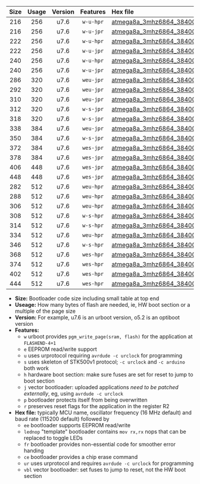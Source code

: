 |Size|Usage|Version|Features|Hex file|
|:-:|:-:|:-:|:-:|:--|
|216|256|u7.6|`w-u-hpr`|[atmega8a_3mhz6864_38400bps_ur.hex](https://raw.githubusercontent.com/stefanrueger/urboot/main//atmega8a_3mhz6864_38400bps_ur.hex)|
|216|256|u7.6|`w-u-jpr`|[atmega8a_3mhz6864_38400bps_ur_vbl.hex](https://raw.githubusercontent.com/stefanrueger/urboot/main//atmega8a_3mhz6864_38400bps_ur_vbl.hex)|
|222|256|u7.6|`w-u-hpr`|[atmega8a_3mhz6864_38400bps_lednop_ur.hex](https://raw.githubusercontent.com/stefanrueger/urboot/main//atmega8a_3mhz6864_38400bps_lednop_ur.hex)|
|222|256|u7.6|`w-u-jpr`|[atmega8a_3mhz6864_38400bps_lednop_ur_vbl.hex](https://raw.githubusercontent.com/stefanrueger/urboot/main//atmega8a_3mhz6864_38400bps_lednop_ur_vbl.hex)|
|240|256|u7.6|`w-u-hpr`|[atmega8a_3mhz6864_38400bps_lednop_fr_ur.hex](https://raw.githubusercontent.com/stefanrueger/urboot/main//atmega8a_3mhz6864_38400bps_lednop_fr_ur.hex)|
|240|256|u7.6|`w-u-jpr`|[atmega8a_3mhz6864_38400bps_lednop_fr_ur_vbl.hex](https://raw.githubusercontent.com/stefanrueger/urboot/main//atmega8a_3mhz6864_38400bps_lednop_fr_ur_vbl.hex)|
|286|320|u7.6|`weu-jpr`|[atmega8a_3mhz6864_38400bps_ee_ur_vbl.hex](https://raw.githubusercontent.com/stefanrueger/urboot/main//atmega8a_3mhz6864_38400bps_ee_ur_vbl.hex)|
|292|320|u7.6|`weu-jpr`|[atmega8a_3mhz6864_38400bps_ee_lednop_ur_vbl.hex](https://raw.githubusercontent.com/stefanrueger/urboot/main//atmega8a_3mhz6864_38400bps_ee_lednop_ur_vbl.hex)|
|310|320|u7.6|`weu-jpr`|[atmega8a_3mhz6864_38400bps_ee_lednop_fr_ur_vbl.hex](https://raw.githubusercontent.com/stefanrueger/urboot/main//atmega8a_3mhz6864_38400bps_ee_lednop_fr_ur_vbl.hex)|
|312|320|u7.6|`w-s-jpr`|[atmega8a_3mhz6864_38400bps_vbl.hex](https://raw.githubusercontent.com/stefanrueger/urboot/main//atmega8a_3mhz6864_38400bps_vbl.hex)|
|318|320|u7.6|`w-s-jpr`|[atmega8a_3mhz6864_38400bps_lednop_vbl.hex](https://raw.githubusercontent.com/stefanrueger/urboot/main//atmega8a_3mhz6864_38400bps_lednop_vbl.hex)|
|338|384|u7.6|`weu-jpr`|[atmega8a_3mhz6864_38400bps_ee_lednop_fr_ce_ur_vbl.hex](https://raw.githubusercontent.com/stefanrueger/urboot/main//atmega8a_3mhz6864_38400bps_ee_lednop_fr_ce_ur_vbl.hex)|
|350|384|u7.6|`w-s-jpr`|[atmega8a_3mhz6864_38400bps_lednop_fr_vbl.hex](https://raw.githubusercontent.com/stefanrueger/urboot/main//atmega8a_3mhz6864_38400bps_lednop_fr_vbl.hex)|
|372|384|u7.6|`wes-jpr`|[atmega8a_3mhz6864_38400bps_ee_vbl.hex](https://raw.githubusercontent.com/stefanrueger/urboot/main//atmega8a_3mhz6864_38400bps_ee_vbl.hex)|
|378|384|u7.6|`wes-jpr`|[atmega8a_3mhz6864_38400bps_ee_lednop_vbl.hex](https://raw.githubusercontent.com/stefanrueger/urboot/main//atmega8a_3mhz6864_38400bps_ee_lednop_vbl.hex)|
|406|448|u7.6|`wes-jpr`|[atmega8a_3mhz6864_38400bps_ee_lednop_fr_vbl.hex](https://raw.githubusercontent.com/stefanrueger/urboot/main//atmega8a_3mhz6864_38400bps_ee_lednop_fr_vbl.hex)|
|448|448|u7.6|`wes-jpr`|[atmega8a_3mhz6864_38400bps_ee_lednop_fr_ce_vbl.hex](https://raw.githubusercontent.com/stefanrueger/urboot/main//atmega8a_3mhz6864_38400bps_ee_lednop_fr_ce_vbl.hex)|
|282|512|u7.6|`weu-hpr`|[atmega8a_3mhz6864_38400bps_ee_ur.hex](https://raw.githubusercontent.com/stefanrueger/urboot/main//atmega8a_3mhz6864_38400bps_ee_ur.hex)|
|288|512|u7.6|`weu-hpr`|[atmega8a_3mhz6864_38400bps_ee_lednop_ur.hex](https://raw.githubusercontent.com/stefanrueger/urboot/main//atmega8a_3mhz6864_38400bps_ee_lednop_ur.hex)|
|306|512|u7.6|`weu-hpr`|[atmega8a_3mhz6864_38400bps_ee_lednop_fr_ur.hex](https://raw.githubusercontent.com/stefanrueger/urboot/main//atmega8a_3mhz6864_38400bps_ee_lednop_fr_ur.hex)|
|308|512|u7.6|`w-s-hpr`|[atmega8a_3mhz6864_38400bps.hex](https://raw.githubusercontent.com/stefanrueger/urboot/main//atmega8a_3mhz6864_38400bps.hex)|
|314|512|u7.6|`w-s-hpr`|[atmega8a_3mhz6864_38400bps_lednop.hex](https://raw.githubusercontent.com/stefanrueger/urboot/main//atmega8a_3mhz6864_38400bps_lednop.hex)|
|334|512|u7.6|`weu-hpr`|[atmega8a_3mhz6864_38400bps_ee_lednop_fr_ce_ur.hex](https://raw.githubusercontent.com/stefanrueger/urboot/main//atmega8a_3mhz6864_38400bps_ee_lednop_fr_ce_ur.hex)|
|346|512|u7.6|`w-s-hpr`|[atmega8a_3mhz6864_38400bps_lednop_fr.hex](https://raw.githubusercontent.com/stefanrueger/urboot/main//atmega8a_3mhz6864_38400bps_lednop_fr.hex)|
|368|512|u7.6|`wes-hpr`|[atmega8a_3mhz6864_38400bps_ee.hex](https://raw.githubusercontent.com/stefanrueger/urboot/main//atmega8a_3mhz6864_38400bps_ee.hex)|
|374|512|u7.6|`wes-hpr`|[atmega8a_3mhz6864_38400bps_ee_lednop.hex](https://raw.githubusercontent.com/stefanrueger/urboot/main//atmega8a_3mhz6864_38400bps_ee_lednop.hex)|
|402|512|u7.6|`wes-hpr`|[atmega8a_3mhz6864_38400bps_ee_lednop_fr.hex](https://raw.githubusercontent.com/stefanrueger/urboot/main//atmega8a_3mhz6864_38400bps_ee_lednop_fr.hex)|
|444|512|u7.6|`wes-hpr`|[atmega8a_3mhz6864_38400bps_ee_lednop_fr_ce.hex](https://raw.githubusercontent.com/stefanrueger/urboot/main//atmega8a_3mhz6864_38400bps_ee_lednop_fr_ce.hex)|

- **Size:** Bootloader code size including small table at top end
- **Useage:** How many bytes of flash are needed, ie, HW boot section or a multiple of the page size
- **Version:** For example, u7.6 is an urboot version, o5.2 is an optiboot version
- **Features:**
  + `w` urboot provides `pgm_write_page(sram, flash)` for the application at `FLASHEND-4+1`
  + `e` EEPROM read/write support
  + `u` uses urprotocol requiring `avrdude -c urclock` for programming
  + `s` uses skeleton of STK500v1 protocol; `-c urclock` and `-c arduino` both work
  + `h` hardware boot section: make sure fuses are set for reset to jump to boot section
  + `j` vector bootloader: uploaded applications *need to be patched externally*, eg, using `avrdude -c urclock`
  + `p` bootloader protects itself from being overwritten
  + `r` preserves reset flags for the application in the register R2
- **Hex file:** typically MCU name, oscillator frequency (16 MHz default) and baud rate (115200 default) followed by
  + `ee` bootloader supports EEPROM read/write
  + `lednop` "template" bootloader contains `mov rx,rx` nops that can be replaced to toggle LEDs
  + `fr` bootloader provides non-essential code for smoother error handing
  + `ce` bootloader provides a chip erase command
  + `ur` uses urprotocol and requires `avrdude -c urclock` for programming
  + `vbl` vector bootloader: set fuses to jump to reset, not the HW boot section
